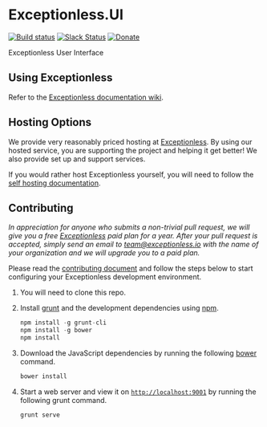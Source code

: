 # Exceptionless.UI
[![Build status](https://ci.appveyor.com/api/projects/status/18th2gqmbt86p5y0/branch/master?svg=true)](https://ci.appveyor.com/project/Exceptionless/exceptionless-ui) 
[![Slack Status](https://slack.exceptionless.com/badge.svg)](https://slack.exceptionless.com)
[![Donate](https://img.shields.io/badge/donorbox-donate-blue.svg)](https://donorbox.org/exceptionless) 

Exceptionless User Interface

## Using Exceptionless
Refer to the [Exceptionless documentation wiki](https://github.com/exceptionless/Exceptionless/wiki/Getting-Started).

## Hosting Options
We provide very reasonably priced hosting at [Exceptionless](http://exceptionless.com). By using our hosted service, you are supporting the project and helping it get better! We also provide set up and support services.

If you would rather host Exceptionless yourself, you will need to follow the [self hosting documentation](https://github.com/exceptionless/Exceptionless/wiki/Self-Hosting).

## Contributing
_In appreciation for anyone who submits a non-trivial pull request, we will give you a free [Exceptionless](http://exceptionless.io) paid plan for a year. After your pull request is accepted, simply send an email to team@exceptionless.io with the name of your organization and we will upgrade you to a paid plan._

Please read the [contributing document](https://github.com/exceptionless/Exceptionless/blob/master/CONTRIBUTING.md) and follow the steps below to start configuring your Exceptionless development environment.

1. You will need to clone this repo.
2. Install [grunt](http://gruntjs.com/) and the development dependencies using [npm](https://www.npmjs.com/).

   ```javascript
   npm install -g grunt-cli
   npm install -g bower
   npm install
   ```
3. Download the JavaScript dependencies by running the following [bower](http://bower.io/) command.

   ```javascript
   bower install
   ```
4. Start a web server and view it on [`http://localhost:9001`](http://localhost:9001) by running the following grunt command.

   ```javascript
   grunt serve
   ```
